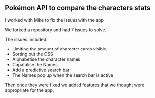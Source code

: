 ## Pokémon API to compare the characters stats

I worked with Mike to fix the issues with the app

We forked a repository and had 7 issues to solve.

The issues included:
  - Limiting the amount of character cards visible,
  - Sorting out the CSS
  - Alphabetise the character names
  - Capatalise the Names
  - Add a predictive search bar
  - The Names pop up when the search bar is active

Then once they were fixed we added features that we thought were appropriate for the app.